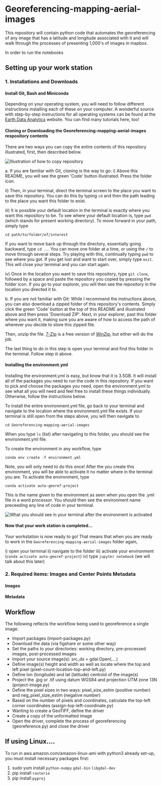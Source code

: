 # Georeferencing-mapping-aerial-images
This repository will contain python code that automates the georeferencing of any image that has a latitude and longitude associated with it and will walk through the processes of presenting 1,000's of images in mapbox.

In order to run the notebooks

## Setting up your work station
### 1. Installations and Downloads
#### Install Git, Bash and Miniconda
Depending on your operating system, you will need to follow different instructions installing each of these on your computer.  A wonderful source with step-by-step instructions for all operating systems can be found at the <a href='https://www.earthdatascience.org/workshops/setup-earth-analytics-python/setup-git-bash-conda/'>Earth Data Analytics</a> website.  You can find many tutorials here, too!

#### Cloning or Downloading the Georeferencing-mapping-aerial-images respository contents
There are two ways you can copy the entire contents of this repository illustrated, first, then described below.

<img src="direction-images\\clone-download-modified.JPG" alt="Illustration of how to copy repository">

a.  If you are familiar with Git, cloning is the way to go:
i) Above this README, you will see the green 'Code' button illustrated.  Press the folder icon.

ii) Then, in your terminal, direct the terminal screen to the place you want to save this repository.  You can do this by typing `cd` and then the path leading to the place you want this folder to exist.

iii) It is possible your default location in the terminal is exactly where you want this repository to be.  To see where your default location is, type `pwd` (which stands for present working directory).  To move forward in your path, simply type

`cd path/to/folder/of/interest`

If you want to move back up through the directory, essentially going backward, type `cd ..`.  You can move one folder at a time, or using the `/` to move through several steps.  Try playing with this, continually typing `pwd` to see where you got.  If you get lost and want to start over, simply type `exit`.  This will close your terminal and you can start again.

iv) Once in the location you want to save this repository, type `git clone`, followed by a space and paste the repository you copied by pressing the folder icon.  If you go to your explorer, you will then see the repository in the location you directed it to.

b.  If you are not familiar with Git:
While I recommend the instructions above, you can also download a zipped folder of this repository's contents.  Simply click the green 'Code' button at the top of this README and illustrated above and then press 'Download ZIP'.  Next, in your explorer, past this folder where you want it, making sure you are aware of how to access the path of wherever you decide to store this zipped file.

Then, unzip the file.  <a href='https://www.7-zip.org/download.html'>7-Zip</a> is a free version of <a href='https://www.winzip.com/win/en/'>WinZip</a>, but either will do the job.

The last thing to do in this step is open your terminal and find this folder in the terminal.  Follow step iii above.

#### Installing the environment.yml
Installing the environment.yml is easy, but know that it is 3.5GB.  It will install all of the packages you need to run the code in this repository.  If you want to pick and choose the packages you need, open the environment.yml to see what all you will need and feel free to install these things individually.  Otherwise, follow the instructions below.

To install the entire environment.yml file, go back to your terminal and navigate to the location where the environment.yml file exists.  If your terminal is still open from the steps above, you will then navigate to

`cd Georeferencing-mapping-aerial-images`

When you type `ls` (list) after navigating to this folder, you should see the environment.yml file.

To create the environment in any workflow, type

`conda env create -f environment.yml`

Note, you will only need to do this once!  After the you create this environment, you will be able to activate it no matter where in the terminal you are.  To activate the environment, type

`conda activate auto-georef-project`

This is the name given to the environment as seen when you open the .yml file in a word processor.  You should then see the environment name preceeding any line of code in your terminal.

<img src="direction-images\\activated-environment.JPG" alt="What you should see in your terminal after the environment is activated">

#### Now that your work station is completed...
Your workstation is now ready to go!  That means that when you are ready to work in the `Georeferencing-mapping-aerial-images` folder again,

i) open your terminal
ii) navigate to the folder
iii) activate your environment (`conda activate auto-georef-project`)
iv) type `jupyter notebook` (we will talk about this later) 

### 2. Required items: Images and Center Points Metadata
#### Images



#### Metadata

## Workflow
The following reflects the workflow being used to georeference a single image:
- Import packages (import-packages.py)
- Download the data (via figshare or some other way)
- Set the paths to your directories: working directory, pre-processed images, post-processed images
- Import your source image(s): src_ds = gdal.Open(....)
- Define image(s) height and width as well as locate where the top and left pixel (pixel-count-location-top-and-left.py)
- Define lon (longitude) and lat (latitude) centroid of the image(s)
- Project the .jpg or .tif using datum WGS84 and projection UTM zone 13N (project-image.py)
- Define the pixel sizes in two ways: pixel_size_estim (positive number) and neg_pixel_size_estim (negative number)
- Based on the number of pixels and coordinates, calculate the top-left corner coordinates (assign-top-left-coordinate.py)
- Wanting to create a GeoTIFF, define the driver
- Create a copy of the unformatted image
- Open the driver, complete the process of georeferencing (georeference.py) and close the driver

## If using Linux....
To run in aws.amazon.com/amazon-linux-ami with python3 already set-up, you must install necessary packages first:
1) sudo yum install `python-numpy` `gdal-bin` `libgdal-dev`
2) pip install `rasterio`
3) pip install `pyproj`
